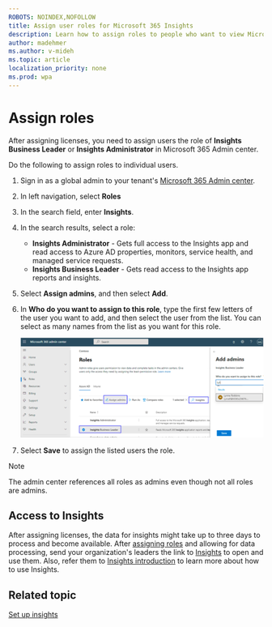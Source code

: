 ```yaml
---
ROBOTS: NOINDEX,NOFOLLOW
title: Assign user roles for Microsoft 365 Insights
description: Learn how to assign roles to people who want to view Microsoft 365 Insights (synonymous with Workplace Analytics insights in Microsoft 365)
author: madehmer
ms.author: v-mideh
ms.topic: article
localization_priority: none 
ms.prod: wpa
---
```


# Assign roles

After assigning licenses, you need to assign users the role of **Insights Business Leader** or **Insights Administrator** in Microsoft 365 Admin center. 

Do the following to assign roles to individual users.

1. Sign in as a global admin to your tenant's [Microsoft 365 Admin center](https://admin.microsoft.com/adminportal).
2. In left navigation, select **Roles** 
3. In the search field, enter **Insights**.
4. In the search results, select a role:

   * **Insights Administrator** - Gets full access to the Insights app and read access to Azure AD properties, monitors, service health, and managed service requests.
   * **Insights Business Leader** - Gets read access to the Insights app reports and insights.

5. Select **Assign admins**, and then select **Add**.
6. In **Who do you want to assign to this role**, type the first few letters of the user you want to add, and then select the user from the list. You can select as many names from the list as you want for this role.

    ![Assign the selected role](./images/assign-role.png)

7. Select **Save** to assign the listed users the role.

>[!Note]
>The admin center references all roles as admins even though not all roles are admins.
<!--NOT CURRENTLY AVAILABLE 2/26/21
## Assign roles to groups

You can also assign the role to one or more groups, which means that you are assigning the access permissions associated with that role to the group. Any users who are assigned to that group automatically receive the same permissions that are assigned to that role.

>[!Note]
>The groups to which you can assign Insight app roles are Azure AD security groups. For more information about working with this kind of group, see [Manage app and resource access using Azure Active Directory groups](https://docs.microsoft.com/azure/active-directory/fundamentals/active-directory-manage-groups).

To assign users and roles to an Insights app group, the steps are similar to those for assigning users, as previously described in **Steps 9-12** in [Assign roles to users](#assign-roles-to-users) where in **Step 9**, instead of selecting a name, select a group, and then assign a role to that group.

![Select group](./images/select-group-b.png)

If you have not yet created an Insights app group in Azure AD, and want to do so, see [Create a group and add members in Azure Active Directory](https://docs.microsoft.com/azure/active-directory/fundamentals/active-directory-groups-create-azure-portal).
-->
## Access to Insights

After assigning licenses, the data for insights might take up to three days to process and become available. After [assigning roles](assign-roles.md) and allowing for data processing, send your organization's leaders the link to [Insights](https://productivityinsights.office.com) to open and use them. Also, refer them to [Insights introduction](./intro.md) to learn more about how to use Insights.

## Related topic

[Set up insights](setup.md)
